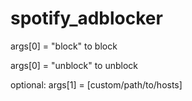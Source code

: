 # spotify_adblocker
args[0] = "block" to block

args[0] = "unblock" to unblock

optional: args[1] = [custom/path/to/hosts]
